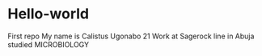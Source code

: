# Hello-world
First repo
My name is Calistus Ugonabo 
21
Work at Sagerock 
line in Abuja
studied MICROBIOLOGY 
